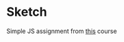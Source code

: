 # Sketch

Simple JS assignment from [this](https://www.theodinproject.com/paths/foundations/courses/foundations/lessons/etch-a-sketch-project) course
